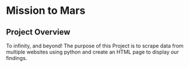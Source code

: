 # Mission to Mars


## Project Overview
To infinity, and beyond! The purpose of this Project is to scrape data from multiple websites using python and create an HTML page to display our findings. 
